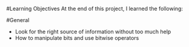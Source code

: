 #Learning Objectives
At the end of this project, I learned the following:

#General
- Look for the right source of information without too much help
- How to manipulate bits and use bitwise operators
